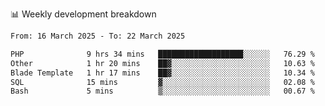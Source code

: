 📊 Weekly development breakdown
<!--START_SECTION:waka-->

```txt
From: 16 March 2025 - To: 22 March 2025

PHP              9 hrs 34 mins   ███████████████████░░░░░░   76.29 %
Other            1 hr 20 mins    ██▓░░░░░░░░░░░░░░░░░░░░░░   10.63 %
Blade Template   1 hr 17 mins    ██▓░░░░░░░░░░░░░░░░░░░░░░   10.34 %
SQL              15 mins         ▓░░░░░░░░░░░░░░░░░░░░░░░░   02.08 %
Bash             5 mins          ▒░░░░░░░░░░░░░░░░░░░░░░░░   00.67 %
```

<!--END_SECTION:waka-->
